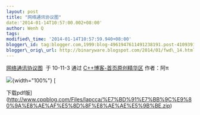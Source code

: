 ```yaml
--- 
layout: post 
title: "网络通讯协议图" 
date:'2014-01-14T10:57:00.002+08:00' 
author: Wenh Q
tags:
modified\_time: '2014-01-14T10:57:59.940+08:00' 
blogger\_id: tag:blogger.com,1999:blog-4961947611491238191.post-4109391919803026114
blogger\_orig\_url: http://binaryware.blogspot.com/2014/01/fwd\_14.html
---
```

[网络通讯协议图](http://www.cppblog.com/lapcca/archive/2010/11/04/132434.html)  于
10-11-3 通过
[C++博客-首页原创精华区](https://www.blogger.com/blogger.g?blogID=4961947611491238191)
作者：阿π



![](https://images-blogger-opensocial.googleusercontent.com/gadgets/proxy?url=http%3A%2F%2Fwww.cppblog.com%2Fimages%2Fcppblog_com%2Flapcca%2F13342%2Fo_wlxyt.jpg&container=blogger&gadget=a&rewriteMime=image%2F*){width="100%"}
[









下载pdf版](http://www.cppblog.com/Files/lapcca/%E7%BD%91%E7%BB%9C%E9%80%9A%E8%AE%AF%E5%8D%8F%E8%AE%AE%E5%9B%BE.zip)
